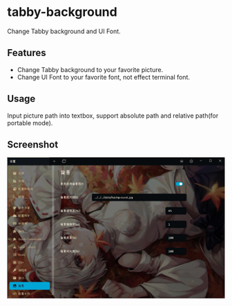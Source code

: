 # tabby-background

Change Tabby background and UI Font.

## Features

- Change Tabby background to your favorite picture.
- Change UI Font to your favorite font, not effect terminal font.

## Usage

Input picture path into textbox, support absolute path and relative path(for portable mode).

## Screenshot

![Alt text](screenshot.jpg)
